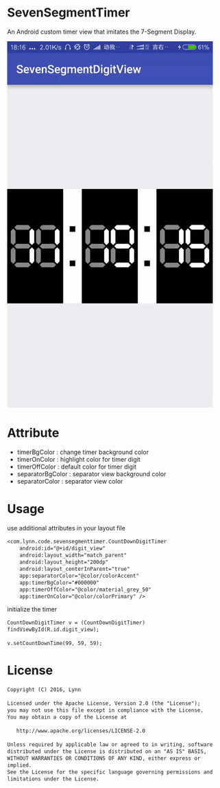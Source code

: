 # SevenSegmentTimer  
  An Android custom timer view that imitates the 7-Segment Display.  

  ![demo gif](https://github.com/lynnzc/SevenSegmentTimer/blob/master/demo.gif)  

# Attribute

  - timerBgColor : change timer background color  
  - timerOnColor : highlight color for timer digit 
  - timerOffColor : default color for timer digit  
  - separatorBgColor : separator view background color  
  - separatorColor : separator view color  

# Usage  

  use additional attributes in your layout file  
	
	<com.lynn.code.sevensegmenttimer.CountDownDigitTimer
        android:id="@+id/digit_view"
        android:layout_width="match_parent"
        android:layout_height="200dp"
        android:layout_centerInParent="true"
        app:separatorColor="@color/colorAccent"
        app:timerBgColor="#000000"
        app:timerOffColor="@color/material_grey_50"
        app:timerOnColor="@color/colorPrimary" />  
	
  initialize the timer  
	
	CountDownDigitTimer v = (CountDownDigitTimer) findViewById(R.id.digit_view);  
	
	v.setCountDownTime(99, 59, 59);  
	


# License  
    
	Copyright (C) 2016, Lynn

	Licensed under the Apache License, Version 2.0 (the "License");
	you may not use this file except in compliance with the License.
	You may obtain a copy of the License at

	   http://www.apache.org/licenses/LICENSE-2.0

	Unless required by applicable law or agreed to in writing, software
	distributed under the License is distributed on an "AS IS" BASIS,
	WITHOUT WARRANTIES OR CONDITIONS OF ANY KIND, either express or implied.
	See the License for the specific language governing permissions and
	limitations under the License.
    
